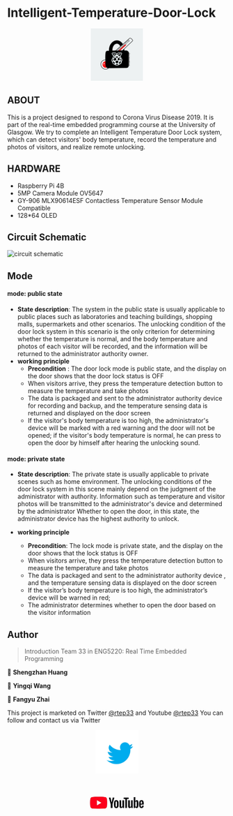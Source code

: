# Intelligent-Temperature-Door-Lock

<p align="center">
  <a href="https://github.com/ShengzhanHuang/Intelligent-Temperature-Door-Lock"><img height=120 src="Resources/logo.jpg"></img></a>
</p>  


## ABOUT

This is a project designed to respond to Corona Virus Disease 2019. It is part of the real-time embedded programming course at the University of Glasgow. We try to complete an Intelligent Temperature Door Lock system, which can detect visitors' body temperature, record the temperature and photos of visitors, and realize remote unlocking.

## HARDWARE
- Raspberry Pi 4B
- 5MP Camera Module OV5647
- GY-906 MLX90614ESF Contactless Temperature Sensor Module Compatible
-  128*64 OLED

## Circuit Schematic
![circuit schematic](README_md_files%5Ccircuit%20schematic.jpg?v=1&type=image)

## Mode
#### mode: public state
+ **State description**: The system in the public state is usually applicable to public places such as laboratories and teaching buildings, shopping malls, supermarkets and other scenarios. The unlocking condition of the door lock system in this scenario is the only criterion for determining whether the temperature is normal, and the body temperature and photos of each visitor will be recorded, and the information will be returned to the administrator authority owner.
+ **working principle**
	+ **Precondition** : The door lock mode is public state, and the display on the door shows that the door lock status is OFF
	+ When visitors arrive, they press the temperature detection button to measure the temperature and take photos
	+ The data is packaged and sent to the administrator authority device for recording and backup, and the temperature sensing data is returned and displayed on the door screen
	+ If the visitor's body temperature is too high, the administrator's device will be marked with a red warning and the door will not be opened; if the visitor's body temperature is normal, he can press to open the door by himself after hearing the unlocking sound.

#### mode: private state
+ **State description**: The private state is usually applicable to private scenes such as home environment. The unlocking conditions of the door lock system in this scene mainly depend on the judgment of the administrator with authority. Information such as temperature and visitor photos will be transmitted to the administrator's device and determined by the administrator Whether to open the door, in this state, the administrator device has the highest authority to unlock.

+ **working principle**
	+ **Precondition**: The lock mode is private state, and the display on the door shows that the lock status is OFF
	+ When visitors arrive, they press the temperature detection button to measure the temperature and take photos
	+ The data is packaged and sent to the administrator authority device , and the temperature sensing data is displayed on the door screen
	+ If the visitor’s body temperature is too high, the administrator’s device will be warned in red;
	+ The administrator determines whether to open the door based on the visitor information


## Author
> Introduction Team 33 in ENG5220: Real Time Embedded Programming

👤 **Shengzhan Huang**

👤 **Yingqi Wang**

👤 **Fangyu Zhai**


This project is marketed on Twitter [@rtep33](https://twitter.com/home?lang=zh-cn) and Youtube [@rtep33](https://www.youtube.com/channel/UCCvc7pFWic0xjirFMHCyqww)
You can follow and contact us via Twitter
<p align="center">
  <a href="https://twitter.com/home?lang=zh-cn"><img height=100 src="Resources/twitter.jpg"></img></a>
</p>  
<p align="center">
  <a href="https://www.youtube.com/channel/UCCvc7pFWic0xjirFMHCyqww"><img height=100 src="Resources/youtube.jpg"></img></a>
</p>  

